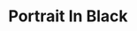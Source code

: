 ---
title: Portrait In Black
year: 1950
opening_date: 1950-04-14
closing_date: 1950-04-22
layout: productions
featured_image: 
image_caption:
image_credit:
playbill: 
category: 
Theatre: Theatre Jacksonville
Venue: Little Theatre
cast:
  Blake Richie: Hobson Blackmon
  Cob O'Brien: George Durney
  Dr. Philip Graham: Lewis Magee
  Gracie McPhee: Jan Heebner
  Peter Talbot: Dick Parks
  Rupert Marlowe: Jay Harder
  Tanis Talbot: Mary Keen Thorton
  Winifred Talbot: Yvonne Peairs
crew:
  Director: Paul E. Geisenhof
  Book Holder: Bryant Simms
  Light Controls: L.J. Gift
  Make-up Assistant:
    - Jocelyn Brown
    - Cornelia Sheftall
    - Laurel Barton
    - Jewell Slappey
    - Louise Peairs
    - Toby Nussbaum
    - Richard Kaszner
  Make-up Chairman: Jane Porter
  Properties Chairman: Margaret Lafferty
  Property Assistant:
    - Sue Miller
    - Jane Roberson
  Scene construction:
    - David Salter
    - William Gibbs
    - Richard Kaszner
    - Larry Zell
    - L.J. Gift
    - Margaret Gift
    - Vivian Salter
  Scene Painting:
    - Maudie LeBrun
    - William Gibbs
    - David Salter
    - Elmo Lehman
  Set and Lighting Design: Duke LeBrun
  Stage Décor:
    - Hobson Blackmon
    - Jay Harder
  Stage Manager: Suzanne Pallister
  Theatre-front and Lobby Posters: Jim White
  Wardrobe Assistant:
    - Ann Pafford Welch
    - Polly Clendenning
    - Jewett Ashley
    - Louise Peairs
    - Karen O'Shaughnessy
    - Helen List
    - Margaret Fairweather
    - Vonnie Patton
    - Larry Zell
    - Mildred Thomas
  Wardrobe Coordinator: Madelon Geisenhof
  Wardrobe Mistress: Eula Mae Snow
orchestra:
external_links:
---